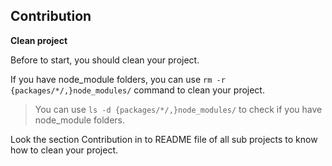 ## Contribution

**Clean project**

Before to start, you should clean your project.

If you have node_module folders, you can use `rm -r {packages/*/,}node_modules/` command to clean your project.

> You can use `ls -d {packages/*/,}node_modules/` to check if you have node_module folders.

Look the section Contribution in to README file of all sub projects to know how to clean your project.
